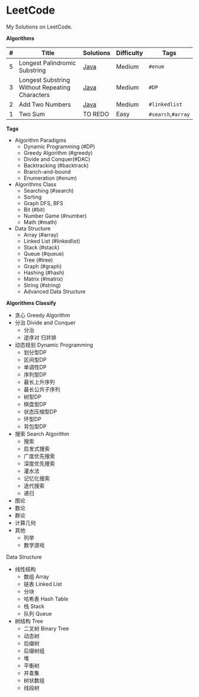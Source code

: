 # LeetCode

My Solutions on LeetCode.

**Algorithms**

| #    | Title                                          | Solutions                                                    | Difficulty | Tags               |
| ---- | ---------------------------------------------- | ------------------------------------------------------------ | ---------- | ------------------ |
| 5    | Longest Palindromic Substring                  | [Java](algorithms/java/5LongestPalindromicSubstring/LongestPalindromicSubstring.java) | Medium     | `#enum`            |
| 3    | Longest Substring Without Repeating Characters | [Java](algorithms/java/3LongestSubstringWithoutRepeatingCharacters/LongestSubstringWithoutRepeatingCharacters.java) | Medium     | `#DP`              |
| 2    | Add Two Numbers                                | [Java](algorithms/java/2AddTwoNumbers/AddTwoNumbers.java)    | Medium     | `#linkedlist`      |
| 1    | Two Sum                                        | TO REDO                                                      | Easy       | `#search`,`#array` |

**Tags**

- Algorithm Paradigms
  - Dynamic Programming (#DP)
  - Greedy Algorithm (#greedy)
  - Divide and Conquer(#DAC)
  - Backtracking (#backtrack)
  - Branch-and-bound 
  - Enumeration (#enum)
- Algorithms Class
  - Searching (#search)
  - Sorting
  - Graph DFS, BFS
  - Bit (#bit)
  - Number Game (#number)
  - Math (#math)
- Data Structure
  - Array (#array)
  - Linked List (#linkedlist)
  - Stack (#stack)
  - Queue (#queue)
  - Tree (#tree)
  - Graph (#graph)
  - Hashing (#hash)
  - Matrix (#matrix)
  - String (#string)
  - Advanced Data Structure



**Algorithms Classify**

- 贪心 Greedy Algorithm 
- 分治 Divide and Conquer
  - 分治
  - 逆序对 归并排
- 动态规划 Dynamic Programming
  - 划分型DP
  - 区间型DP
  - 单调性DP
  - 序列型DP
  - 最长上升序列
  - 最长公共子序列
  - 树型DP
  - 棋盘型DP
  - 状态压缩型DP
  - 环型DP
  - 背包型DP
- 搜索 Search Algorithm
  - 搜索
  - 启发式搜索
  - 广度优先搜索
  - 深度优先搜索
  - 灌水法
  - 记忆化搜索
  - 迭代搜索
  - 递归
- 图论
- 数论
- 群论
- 计算几何
- 其他
  - 列举
  - 数学游戏 

Data Structure

- 线性结构
  - 数组 Array
  - 链表 Linked List
  - 分块
  - 哈希表 Hash Table
  - 栈 Stack
  - 队列 Queue
- 树结构 Tree
  - 二叉树 Binary Tree 
  - 动态树
  - 后缀树
  - 后缀树组
  - 堆
  - 平衡树
  - 并查集
  - 树状数组
  - 线段树